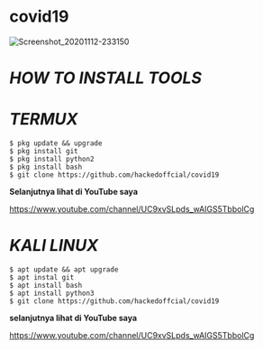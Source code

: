 # covid19

![Screenshot_20201112-233150](https://user-images.githubusercontent.com/74349842/98973178-01056000-2546-11eb-9b8b-153872def0a9.png)

# _HOW TO INSTALL TOOLS_


 # _TERMUX_

```
$ pkg update && upgrade
$ pkg install git
$ pkg install python2
$ pkg install bash
$ git clone https://github.com/hackedoffcial/covid19
```
__Selanjutnya lihat di YouTube saya__

https://www.youtube.com/channel/UC9xvSLpds_wAIGS5TbbolCg




# _KALI LINUX_
```
$ apt update && apt upgrade
$ apt instal git
$ apt install bash
$ apt install python3
$ git clone https://github.com/hackedoffcial/covid19
```
__selanjutnya lihat di YouTube saya__

https://www.youtube.com/channel/UC9xvSLpds_wAIGS5TbbolCg

 
